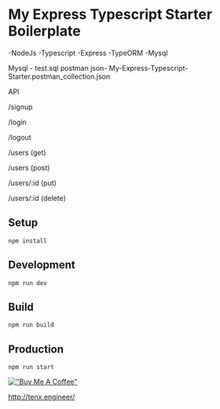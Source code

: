 # My Express Typescript Starter Boilerplate

-NodeJs
-Typescript
-Express
-TypeORM
-Mysql

Mysql - test.sql
postman json- My-Express-Typescript-Starter.postman_collection.json

API

/signup

/login

/logout

/users (get)

/users (post)

/users/:id (put)

/users/:id (delete)

## Setup
```
npm install
```

## Development
```
npm run dev
```

## Build
```
npm run build
```

## Production
```
npm run start
```

[!["Buy Me A Coffee"](https://www.buymeacoffee.com/assets/img/custom_images/orange_img.png)](https://www.buymeacoffee.com/pianistchopin)

http://tenx.engineer/
